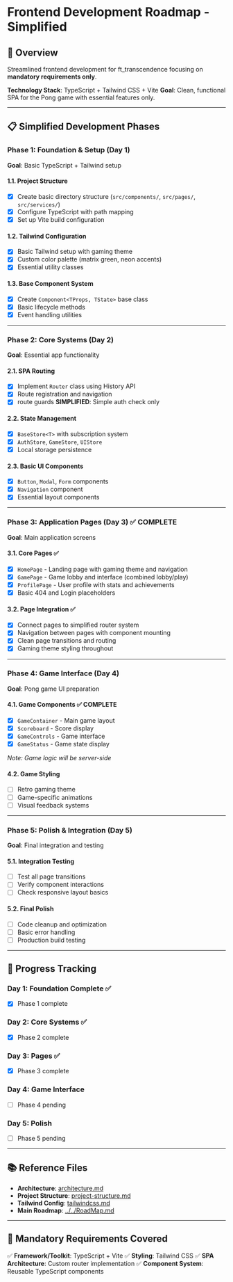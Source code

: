 # Frontend Development Roadmap - Simplified

## 🎯 Overview
Streamlined frontend development for ft_transcendence focusing on **mandatory requirements only**.

**Technology Stack**: TypeScript + Tailwind CSS + Vite
**Goal**: Clean, functional SPA for the Pong game with essential features only.

---

## 📋 Simplified Development Phases

### Phase 1: Foundation & Setup (Day 1)
**Goal**: Basic TypeScript + Tailwind setup

#### 1.1. Project Structure
- [x] Create basic directory structure (`src/components/`, `src/pages/`, `src/services/`)
- [x] Configure TypeScript with path mapping
- [x] Set up Vite build configuration

#### 1.2. Tailwind Configuration
- [x] Basic Tailwind setup with gaming theme
- [x] Custom color palette (matrix green, neon accents)
- [x] Essential utility classes

#### 1.3. Base Component System
- [x] Create `Component<TProps, TState>` base class
- [x] Basic lifecycle methods
- [x] Event handling utilities

---

### Phase 2: Core Systems (Day 2)
**Goal**: Essential app functionality

#### 2.1. SPA Routing
- [x] Implement `Router` class using History API
- [x] Route registration and navigation
- [x] route guards **SIMPLIFIED**: Simple auth check only

#### 2.2. State Management
- [x] `BaseStore<T>` with subscription system
- [x] `AuthStore`, `GameStore`, `UIStore`
- [x] Local storage persistence

#### 2.3. Basic UI Components
- [x] `Button`, `Modal`, `Form` components
- [x] `Navigation` component
- [x] Essential layout components

---

### Phase 3: Application Pages (Day 3) ✅ **COMPLETE**
**Goal**: Main application screens

#### 3.1. Core Pages ✅
- [x] `HomePage` - Landing page with gaming theme and navigation
- [x] `GamePage` - Game lobby and interface (combined lobby/play)
- [x] `ProfilePage` - User profile with stats and achievements
- [x] Basic 404 and Login placeholders

#### 3.2. Page Integration ✅
- [x] Connect pages to simplified router system
- [x] Navigation between pages with component mounting
- [x] Clean page transitions and routing
- [x] Gaming theme styling throughout

---

### Phase 4: Game Interface (Day 4)
**Goal**: Pong game UI preparation

#### 4.1. Game Components ✅ **COMPLETE**
- [x] `GameContainer` - Main game layout
- [x] `Scoreboard` - Score display
- [x] `GameControls` - Game interface
- [x] `GameStatus` - Game state display

*Note: Game logic will be server-side*

#### 4.2. Game Styling
- [ ] Retro gaming theme
- [ ] Game-specific animations
- [ ] Visual feedback systems

---

### Phase 5: Polish & Integration (Day 5)
**Goal**: Final integration and testing

#### 5.1. Integration Testing
- [ ] Test all page transitions
- [ ] Verify component interactions
- [ ] Check responsive layout basics

#### 5.2. Final Polish
- [ ] Code cleanup and optimization
- [ ] Basic error handling
- [ ] Production build testing

---

## 🔄 Progress Tracking

### Day 1: Foundation Complete ✅
- [x] Phase 1 complete

### Day 2: Core Systems ✅
- [x] Phase 2 complete

### Day 3: Pages ✅
- [x] Phase 3 complete

### Day 4: Game Interface
- [ ] Phase 4 pending

### Day 5: Polish
- [ ] Phase 5 pending

---

## 📚 Reference Files

- **Architecture**: [architecture.md](architecture.md)
- **Project Structure**: [project-structure.md](project-structure.md)
- **Tailwind Config**: [tailwindcss.md](tailwindcss.md)
- **Main Roadmap**: [../../RoadMap.md](../../RoadMap.md)

---

## 🎯 Mandatory Requirements Covered

✅ **Framework/Toolkit**: TypeScript + Vite
✅ **Styling**: Tailwind CSS
✅ **SPA Architecture**: Custom router implementation
✅ **Component System**: Reusable TypeScript components
